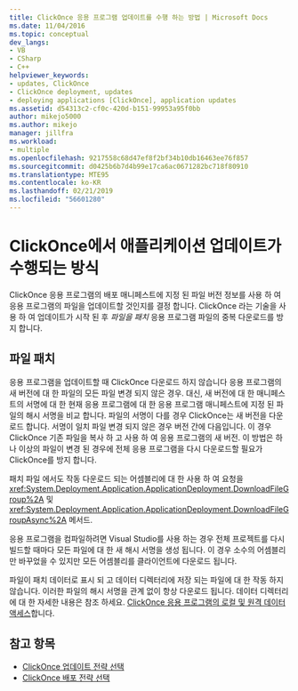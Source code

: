 ```yaml
---
title: ClickOnce 응용 프로그램 업데이트를 수행 하는 방법 | Microsoft Docs
ms.date: 11/04/2016
ms.topic: conceptual
dev_langs:
- VB
- CSharp
- C++
helpviewer_keywords:
- updates, ClickOnce
- ClickOnce deployment, updates
- deploying applications [ClickOnce], application updates
ms.assetid: d54313c2-cf0c-420d-b151-99953a95f0bb
author: mikejo5000
ms.author: mikejo
manager: jillfra
ms.workload:
- multiple
ms.openlocfilehash: 9217558c68d47ef8f2bf34b10db16463ee76f857
ms.sourcegitcommit: d0425b6b7d4b99e17ca6ac0671282bc718f80910
ms.translationtype: MTE95
ms.contentlocale: ko-KR
ms.lasthandoff: 02/21/2019
ms.locfileid: "56601280"
---
```

# <a name="how-clickonce-performs-application-updates"></a>ClickOnce에서 애플리케이션 업데이트가 수행되는 방식
ClickOnce 응용 프로그램의 배포 매니페스트에 지정 된 파일 버전 정보를 사용 하 여 응용 프로그램의 파일을 업데이트할 것인지를 결정 합니다. ClickOnce 라는 기술을 사용 하 여 업데이트가 시작 된 후 *파일을 패치* 응용 프로그램 파일의 중복 다운로드를 방지 합니다.

## <a name="file-patching"></a>파일 패치
 응용 프로그램을 업데이트할 때 ClickOnce 다운로드 하지 않습니다 응용 프로그램의 새 버전에 대 한 파일의 모든 파일 변경 되지 않은 경우. 대신, 새 버전에 대 한 매니페스트의 서명에 대 한 현재 응용 프로그램에 대 한 응용 프로그램 매니페스트에 지정 된 파일의 해시 서명을 비교 합니다. 파일의 서명이 다를 경우 ClickOnce는 새 버전을 다운로드 합니다. 서명이 일치 파일 변경 되지 않은 경우 버전 간에 다음입니다. 이 경우 ClickOnce 기존 파일을 복사 하 고 사용 하 여 응용 프로그램의 새 버전. 이 방법은 하나 이상의 파일이 변경 된 경우에 전체 응용 프로그램을 다시 다운로드할 필요가 ClickOnce를 방지 합니다.

 패치 파일 에서도 작동 다운로드 되는 어셈블리에 대 한 사용 하 여 요청을 <xref:System.Deployment.Application.ApplicationDeployment.DownloadFileGroup%2A> 및 <xref:System.Deployment.Application.ApplicationDeployment.DownloadFileGroupAsync%2A> 메서드.

 응용 프로그램을 컴파일하려면 Visual Studio를 사용 하는 경우 전체 프로젝트를 다시 빌드할 때마다 모든 파일에 대 한 새 해시 서명을 생성 됩니다. 이 경우 소수의 어셈블리만 바꾸었을 수 있지만 모든 어셈블리를 클라이언트에 다운로드 됩니다.

 파일이 패치 데이터로 표시 되 고 데이터 디렉터리에 저장 되는 파일에 대 한 작동 하지 않습니다. 이러한 파일의 해시 서명을 관계 없이 항상 다운로드 됩니다. 데이터 디렉터리에 대 한 자세한 내용은 참조 하세요. [ClickOnce 응용 프로그램의 로컬 및 원격 데이터 액세스](../deployment/accessing-local-and-remote-data-in-clickonce-applications.md)합니다.

## <a name="see-also"></a>참고 항목
- [ClickOnce 업데이트 전략 선택](../deployment/choosing-a-clickonce-update-strategy.md)
- [ClickOnce 배포 전략 선택](../deployment/choosing-a-clickonce-deployment-strategy.md)